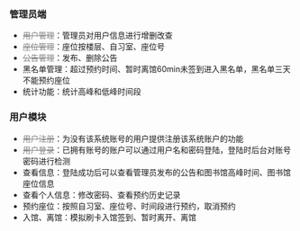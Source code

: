 ### 管理员端

- <font color="gray">~~用户管理~~</font>：管理员对用户信息进行增删改查
- <font color="gray">~~座位管理~~</font>：座位按楼层、自习室、座位号
- <font color="gray">~~公告管理~~</font>：发布、删除公告
- 黑名单管理：超过预约时间、暂时离馆60min未签到进入黑名单，黑名单三天不能预约座位
- 统计功能：统计高峰和低峰时间段

### 用户模块

- <font color="gray">~~用户注册~~</font>：为没有该系统账号的用户提供注册该系统账户的功能
- <font color="gray">~~用户登录~~</font>：已拥有账号的账户可以通过用户名和密码登陆，登陆时后台对账号密码进行检测
- 查看信息：登陆成功后可以查看管理员发布的公告和图书馆高峰时间、图书馆座位信息
- 查看个人信息：修改密码、查看预约历史记录
- 预约座位：按照自习室、座位号、时间段进行预约，取消预约
- 入馆、离馆：模拟刷卡入馆签到、暂时离开、离馆